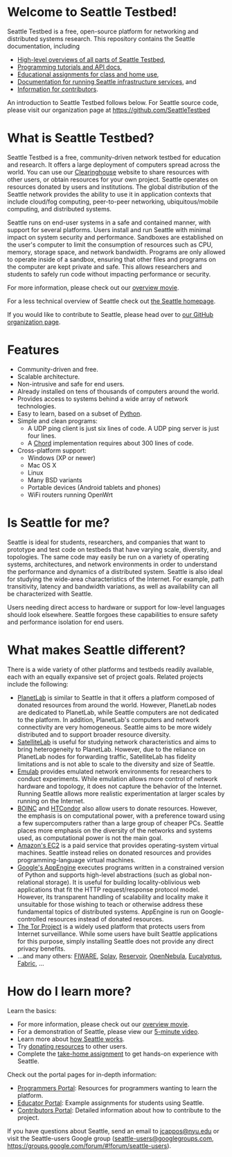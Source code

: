# Welcome to Seattle Testbed!

Seattle Testbed is a free, open-source platform for networking and 
distributed systems research. 
This repository contains the Seattle documentation, including

* [High-level overviews of all parts of Seattle Testbed](UnderstandingSeattle/),
* [Programming tutorials and API docs](Programming/), 
* [Educational assignments for class and home use](EducationalAssignments/),
* [Documentation for running Seattle infrastructure services](Operating/), and
* [Information for contributors](Contributing/).

An introduction to Seattle Testbed follows below. For Seattle source code, 
please visit our organization page at https://github.com/SeattleTestbed

# What is Seattle Testbed?

Seattle Testbed is a free, community-driven network testbed for 
education and research. It offers a large deployment of computers 
spread across the world. You can use our [Clearinghouse](https://seattleclearinghouse.poly.edu/) 
website to share resources with other users, or obtain resources for your own 
project.  Seattle operates on resources donated by users and institutions. 
The global distribution of the Seattle network provides the ability to use it 
in application contexts that include cloud/fog computing, peer-to-peer 
networking, ubiquitous/mobile computing, and distributed systems.

Seattle runs on end-user systems in a safe and contained manner, with support 
for several platforms. Users install and run Seattle with minimal impact on 
system security and performance. Sandboxes are established on the user's 
computer to limit the consumption of resources such as CPU, memory, storage 
space, and network bandwidth. Programs are only allowed to operate inside of 
a sandbox, ensuring that other files and programs on the computer are kept 
private and safe. This allows researchers and students to safely run code without 
impacting performance or security.

For more information, please check out our 
[overview movie](http://seattle.poly.edu/static/SeattleMovieFinal.mov).

For a less technical overview of Seattle check out 
[the Seattle homepage](https://seattle.poly.edu/html/).

If you would like to contribute to Seattle, please head over to 
[our GitHub organization page](https://github.com/SeattleTestbed).


# Features
* Community-driven and free.
* Scalable architecture.
* Non-intrusive and safe for end users.
* Already installed on tens of thousands of computers around the world.
* Provides access to systems behind a wide array of network technologies.
* Easy to learn, based on a subset of [Python](https://www.python.org/).
* Simple and clean programs:
  * A UDP ping client is just six lines of code. A UDP ping server is just four lines.
   * A [Chord](https://github.com/sit/dht/wiki) implementation requires about 300 lines of code.
* Cross-platform support:
   * Windows (XP or newer)
   * Mac OS X
   * Linux
   * Many BSD variants
   * Portable devices (Android tablets and phones)
   * WiFi routers running OpenWrt


# Is Seattle for me?
Seattle is ideal for students, researchers, and companies that want to 
prototype and test code on testbeds that have varying scale, diversity, and 
topologies. The same code may easily be run on a variety of operating 
systems, architectures, and network environments in order to understand the 
performance and dynamics of a distributed system. Seattle is also ideal for 
studying the wide-area characteristics of the Internet. For example, path 
transitivity, latency and bandwidth variations, as well as availability can 
all be characterized with Seattle.

Users needing direct access to hardware or support for low-level languages 
should look elsewhere. Seattle forgoes these capabilities to ensure safety 
and performance isolation for end users.


# What makes Seattle different?

There is a wide variety of other platforms and testbeds readily available, 
each with an equally expansive set of project goals. Related projects 
include the following:
 
 * [PlanetLab](https://www.planet-lab.org/) is similar to Seattle in that it offers a platform composed of donated resources from around the world. However, PlanetLab nodes are dedicated to PlanetLab, while Seattle computers are not dedicated to the platform. In addition, PlanetLab's computers and network connectivity are very homogeneous. Seattle aims to be more widely distributed and to support broader resource diversity.
 * [SatelliteLab](http://satellitelab.mpi-sws.mpg.de/) is useful for studying network characteristics and aims to bring heterogeneity to PlanetLab. However, due to the reliance on PlanetLab nodes for forwarding traffic, SatelliteLab has fidelity limitations and is not able to scale to the diversity and size of Seattle.
 * [Emulab](http://www.emulab.net/) provides emulated network environments for researchers to conduct experiments. While emulation allows more control of network hardware and topology, it does not capture the behavior of the Internet. Running Seattle allows more realistic experimentation at larger scales by running on the Internet.
 * [BOINC](http://boinc.berkeley.edu/) and [HTCondor](http://www.cs.wisc.edu/htcondor/) also allow users to donate resources. However, the emphasis is on computational power, with a preference toward using a few supercomputers rather than a large group of cheaper PCs. Seattle places more emphasis on the diversity of the networks and systems used, as computational power is not the main goal.
 * [Amazon's EC2](http://aws.amazon.com/ec2/) is a paid service that provides operating-system virtual machines. Seattle instead relies on donated resources and provides programming-language virtual machines. 
 * [Google's AppEngine](http://code.google.com/appengine/) executes programs written in a constrained version of Python and supports high-level abstractions (such as global non-relational storage). It is useful for building locality-oblivious web applications that fit the HTTP request/response protocol model. However, its transparent handling of scalability and locality make it unsuitable for those wishing to teach or otherwise address these fundamental topics of distributed systems. AppEngine is run on Google-controlled resources instead of donated resources.
 * [The Tor Project](https://www.torproject.org/) is a widely used platform that protects users from Internet surveillance.   While some users have built Seattle applications for this purpose, simply installing Seattle does not provide any direct privacy benefits.   
 * ...and many others: [FIWARE](https://www.fiware.org/), [Splay](https://github.com/splay-project/splay), [Reservoir](http://www.reservoir-fp7.eu/), [OpenNebula](http://www.opennebula.org/), [Eucalyptus](http://open.eucalyptus.com/), [Fabric](http://www.cs.cornell.edu/projects/fabric/index.html), ...


# How do I learn more?

Learn the basics:

 * For more information, please check out our [ overview movie](http://seattle.poly.edu/static/SeattleMovieFinal.mov).
 * For a demonstration of Seattle, please view our [5-minute video](https://seattle.poly.edu/static/demo.mov).
 * Learn more about [how Seattle works](UnderstandingSeattle/README.md).
 * Try [donating resources](UnderstandingSeattle/DonatingResources.md) to other users.
 * Complete the [take-home assignment](EducationalAssignments/TakeHome.md) to get hands-on experience with Seattle.

Check out the portal pages for in-depth information:

 * [Programmers Portal](Programming/ProgrammersPage.md): Resources for programmers wanting to learn the platform.
 * [Educator Portal](EducationalAssignments/EducatorsPage.md): Example assignments for students using Seattle.
 * [Contributors Portal](Contributing/README.md): Detailed information about how to contribute to the project.

If you have questions about Seattle, send an email to jcappos@nyu.edu 
or visit the Seattle-users Google group (seattle-users@googlegroups.com, 
https://groups.google.com/forum/#!forum/seattle-users).

